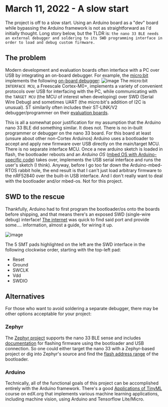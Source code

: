 # March 11, 2022 - A slow start
The project is off to a slow start. Using an Arduino board as a "dev" board while bypassing the Arduino framework is not as straightforward as I'd initially thought. Long story below, but the TLDR is: `the nano 33 BLE needs an external debugger and soldering to its SWD programming interface in order to load and debug custom firmware.`

## The problem
Modern development and evaluation boards often interface with a PC over USB by integrating an on-board debugger. For example, the [micro:bit](https://microbit.org) implements the following [on-board debugger](https://tech.microbit.org/software/daplink-interface):
![image](https://tech.microbit.org/docs/software/assets/v2-interface.png)
The micro:bit `INTERFACE MCU`, a Freescale Cortex-M0+, implements a variety of convenient protocols over USB for interfacing with the PC, while communicating with the `TARGET MCU` (the MCU of interest when developing) over SWD (Serial Wire Debug) and sometimes UART (the micro:bit's addition of I2C is unusual). ST similarily often includes their ST-LINK/V2 debugger/programmer on their [evaluation boards](https://www.st.com/en/evaluation-tools/32f411ediscovery.html).

This is all a somewhat poor justification for my assumption that the Arduino nano 33 BLE did something similar. It does not. There is no in-built programmer or debugger on the nano 33 board. For this board at least (unsure about other non-Cortex Arduinos) Arduino uses a bootloader to accept and apply new firmware over USB directly on the main/target MCU. There is no separate interface MCU. Once a new arduino sketch is loaded in flash, the bootloader reboots and an *Arduino OS* ([mbed OS with Arduino-specific code](https://github.com/arduino/ArduinoCore-mbed)) takes over, implements the USB serial interface and runs the user's sketch (I think). Anyway, before I go too far down the Arduino-mbed-RTOS rabbit hole, the end result is that I can't just load arbitrary firmware to the nRF52840 over the built-in USB interface. And I don't really want to deal with the bootloader and/or mbed-os. Not for this project.

## SWD to the rescue
Thankfully, Arduino had to first program the bootloader/os onto the boards before shipping, and that means there's an exposed SWD (single-wire debug) interface! [The internet](https://hackaday.io/project/168903/instructions) was quick to find said port and provide some.... information, almost a guide, for wiring it up.

![image](https://cdn.hackaday.io/images/5180881576180008097.jpg)

The 5 SMT pads highlighted on the left are the SWD interface in the following clockwise order, starting with the top-left pad:
- Reset
- Ground
- SWCLK
- Vdd
- SWDIO

## Alternatives
For those who want to avoid soldering a separate debugger, there may be other options acceptable for your project:
### Zephyr
The [Zephyr project](https://zephyrproject.org) supports the nano 33 BLE sense and includes [documentation](https://docs.zephyrproject.org/latest/boards/arm/arduino_nano_33_ble/doc/index.html) for flashing firmware using the bootloader and USB connection. So one could either target the nano 33 with a Zephyr-based project or dig into Zephyr's source and find the [flash address range](https://github.com/zephyrproject-rtos/zephyr/blob/main/boards/arm/arduino_nano_33_ble/arduino_nano_33_ble.dts) of the bootloader.
### Arduino
Technically, all of the functional goals of this project can be accomplished entirely with the Arduino framework. There's a good [Applications of TinyML](https://www.edx.org/course/applications-of-tinyml) course on edX.org that implements various machine learning applications, including machine vision, using Arduino and Tensorflow Lite/Micro.